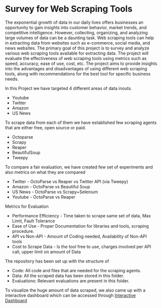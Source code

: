 # Survey for Web Scraping Tools

The exponential growth of data in our daily lives offers businesses an opportunity to gain insights into customer behavior, market trends, and competitive intelligence.
However, collecting, organizing, and analyzing large volumes of data can be a daunting task.
Web scraping tools can help in extracting data from websites such as e-commerce, social media, and news websites.
The primary goal of this project is to survey and analyze various web scraping tools available for extracting data.
The project will evaluate the effectiveness of web scraping tools using metrics such as speed, accuracy, ease of use, cost, etc.
The project aims to provide insights into the advantages and disadvantages of using different web scraping tools, along with recommendations for the best tool for specific business needs.

In this Project we have targeted 4 different areas of data inouts. 
- Youtube
- Twitter
- Amazon
- US News

To scrape data from each of them we have established few scraping agents that are either free, open source or paid.
- Octoparse
- Scrapy
- Reaper
- BeautifulSoup
- Tweepy

To compare a fair evaluation, we have created few set of experiments and also metrics on what they are compared
- Twitter - OctoParse vs Reaper vs Twitter API (via Tweepy)
- Amazon - OctoParse vs Beautiful Soup
- US News - OctoParse vs Scrapy+Selenium
- Youtube - OctoParse vs Reaper

Metrics for Evaluation
- Performance Efficiency - Time taken to scrape same set of data, Max Limit, Fault Tolerance
- Ease of Use - Proper Documentation for libraries and tools, scraping procedure.
- API vs Non-API - Amount of Coding needed, Availability of Non-API tools
- Cost to Scrape Data -  Is the tool free to use, charges involved per API call, upper limit on amount of Data

The repository has been set up with the structure of 
- Code: All code and files that are needed for the scraping agents.
- Data: All the scraped data has been stored in this folder.
- Evaluations: Relevant evaluations are present in this folder.

To visualize the huge amount of data scraped, we also came up with a interactive dashboard which can be accessed through
[Interactive Dashboard](https://sahilvora10.github.io/Survey-for-Web-Scrapers/)

